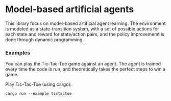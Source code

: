 # Model-based artificial agents

This library focus on model-based artificial agent learning. The environment is modeled as a state-transition system, with a set of possible actions for each state and reward for state/action pairs, and the policy improvememt is done through dynamic programming.

### Examples

You can play the Tic-Tac-Toe game against an agent. The agent is trained every time the code is run, and theoretically takes the perfect steps to win a game.

Play Tic-Tac-Toe (using cargo):

```
cargo run --example tictactoe
```

